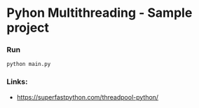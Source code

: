 # Pyhon Multithreading - Sample project

### Run

```
python main.py
```

### Links:
- https://superfastpython.com/threadpool-python/